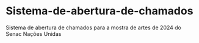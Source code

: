 # Sistema-de-abertura-de-chamados
Sistema de abertura de chamados para a mostra de artes de 2024 do Senac Nações Unidas 
